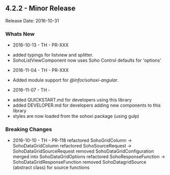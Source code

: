 ## 4.2.2 - Minor Release
Release Date: 2016-10-31

### Whats New
* 2016-10-13 - TH - PR-XXX
 - added typings for listview and splitter.
 - SohoListViewComponent now uses Soho Control defaults for 'options'
* 2016-11-04 - TH - PR-XXX
 - Added module support for _@infor/sohoxi-angular_.
* 2016-11-07 - TH - 
 - added QUICKSTART.md for developers using this library
 - added DEVELOPER.md for developers adding new components to this library
 - styles are now loaded from the sohoxi package (using gulp)
 
### Breaking Changes
* 2016-10-10 - TH - PR-118
    refactored SohoGridColumn -> SohoDataGridColumn
    refactored SohoSourceRequest -> SohoDataGridSourceRequest
    removed SohoDataGridConfiguration merged into SohoDataGridOptions
    refactored SohoResponseFunction -> SohoDataGridResponseFunction
    removed SohoDatagridSource (abstract class) for source functions
